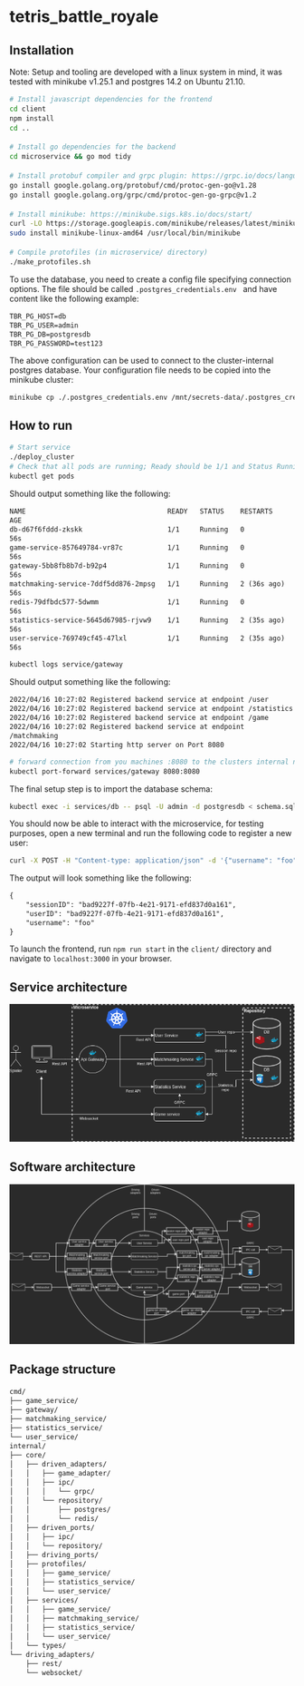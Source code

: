 # tetris_battle_royale

## Installation
Note: Setup and tooling are developed with a linux system in mind, it was tested with minikube v1.25.1 and postgres 14.2 on Ubuntu 21.10.
```bash
# Install javascript dependencies for the frontend
cd client
npm install
cd ..

# Install go dependencies for the backend
cd microservice && go mod tidy

# Install protobuf compiler and grpc plugin: https://grpc.io/docs/languages/go/quickstart/
go install google.golang.org/protobuf/cmd/protoc-gen-go@v1.28
go install google.golang.org/grpc/cmd/protoc-gen-go-grpc@v1.2

# Install minikube: https://minikube.sigs.k8s.io/docs/start/
curl -LO https://storage.googleapis.com/minikube/releases/latest/minikube-linux-amd64
sudo install minikube-linux-amd64 /usr/local/bin/minikube

# Compile protofiles (in microservice/ directory)
./make_protofiles.sh
```

To use the database, you need to create a config file specifying connection options.
The file should be called `.postgres_credentials.env ` and have content like the following example:
```
TBR_PG_HOST=db
TBR_PG_USER=admin
TBR_PG_DB=postgresdb
TBR_PG_PASSWORD=test123
```
The above configuration can be used to connect to the cluster-internal postgres database.
Your configuration file needs to be copied into the minikube cluster:
```bash
minikube cp ./.postgres_credentials.env /mnt/secrets-data/.postgres_credentials.env
```

## How to run

```bash
# Start service
./deploy_cluster
# Check that all pods are running; Ready should be 1/1 and Status Running for all pods
kubectl get pods
```
Should output something like the following:
```
NAME                                   READY   STATUS    RESTARTS      AGE
db-d67f6fddd-zkskk                     1/1     Running   0             56s
game-service-857649784-vr87c           1/1     Running   0             56s
gateway-5bb8fb8b7d-b92p4               1/1     Running   0             56s
matchmaking-service-7ddf5dd876-2mpsg   1/1     Running   2 (36s ago)   56s
redis-79dfbdc577-5dwmm                 1/1     Running   0             56s
statistics-service-5645d67985-rjvw9    1/1     Running   2 (35s ago)   56s
user-service-769749cf45-47lxl          1/1     Running   2 (35s ago)   56s
```
```bash
kubectl logs service/gateway
```
Should output something like the following:
```
2022/04/16 10:27:02 Registered backend service at endpoint /user
2022/04/16 10:27:02 Registered backend service at endpoint /statistics
2022/04/16 10:27:02 Registered backend service at endpoint /game
2022/04/16 10:27:02 Registered backend service at endpoint /matchmaking
2022/04/16 10:27:02 Starting http server on Port 8080
```
```bash
# forward connection from you machines :8080 to the clusters internal network's :8080
kubectl port-forward services/gateway 8080:8080
```
The final setup step is to import the database schema:
```bash
kubectl exec -i services/db -- psql -U admin -d postgresdb < schema.sql
```
You should now be able to interact with the microservice, for testing purposes, open a new terminal and run the following code to register a new user:
```bash
curl -X POST -H "Content-type: application/json" -d '{"username": "foo", "password": "bar"}' 'localhost:8080/user/register'
```
The output will look something like the following:
```
{
    "sessionID": "bad9227f-07fb-4e21-9171-efd837d0a161", 
    "userID": "bad9227f-07fb-4e21-9171-efd837d0a161", 
    "username": "foo"
}
```
To launch the frontend, run `npm run start` in the `client/` directory and navigate to `localhost:3000` in your browser.

## Service architecture
![Service architecture diagram](docs/service_architecture.png)
## Software architecture
![Software architecture diagram](docs/software_architecture.png)
## Package structure
```
cmd/
├── game_service/
├── gateway/
├── matchmaking_service/
├── statistics_service/
└── user_service/
internal/
├── core/
│   ├── driven_adapters/
│   │   ├── game_adapter/
│   │   ├── ipc/
│   │   │   └── grpc/
│   │   └── repository/
│   │       ├── postgres/
│   │       └── redis/
│   ├── driven_ports/
│   │   ├── ipc/
│   │   └── repository/
│   ├── driving_ports/
│   ├── protofiles/
│   │   ├── game_service/
│   │   ├── statistics_service/
│   │   └── user_service/
│   ├── services/
│   │   ├── game_service/
│   │   ├── matchmaking_service/
│   │   ├── statistics_service/
│   │   └── user_service/
│   └── types/
└── driving_adapters/
    ├── rest/
    └── websocket/
```
